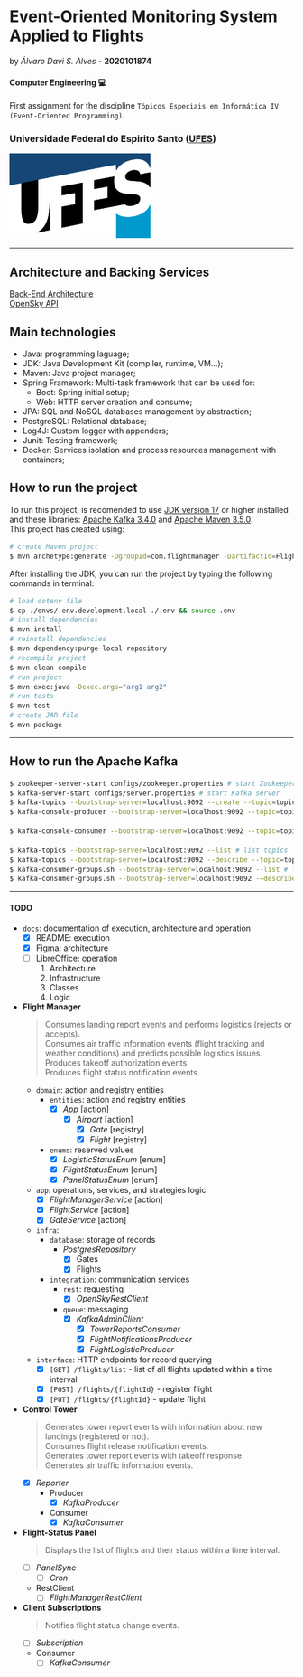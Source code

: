 
# Event-Oriented Monitoring System Applied to Flights

by _Álvaro Davi S. Alves_ - **2020101874**  

#### Computer Engineering :computer:
First assignment for the discipline  ```Tópicos Especiais em Informática IV (Event-Oriented Programming)```.  

### Universidade Federal do Espirito Santo ([UFES](https://ufes.br))

<img src="./docs/img/marca_ufes.png" alt="ufes logo" height="150px" width="250px">  

---


## Architecture and Backing Services

[Back-End Architecture](https://www.figma.com/file/DLgbATt7o29ccL3Qz8Gc2r/Flight-Manager-Architecture)  
[OpenSky API](https://openskynetwork.github.io/opensky-api/index.html)  

## Main technologies

- Java: programming laguage;
- JDK: Java Development Kit (compiler, runtime, VM...);
- Maven: Java project manager;
- Spring Framework: Multi-task framework that can be used for:
	* Boot: Spring initial setup;
	* Web: HTTP server creation and consume;
- JPA: SQL and NoSQL databases management by abstraction;
- PostgreSQL: Relational database;
- Log4J: Custom logger with appenders;
- Junit: Testing framework;
- Docker: Services isolation and process resources management with containers;

## How to run the project

To run this project, is recomended to use [JDK version 17](https://www.oracle.com/java/technologies/javase/jdk17-archive-downloads.html) or higher installed and these libraries: [Apache Kafka 3.4.0](https://downloads.apache.org/kafka/3.4.0/RELEASE_NOTES.html) and [Apache Maven 3.5.0](https://maven.apache.org/docs/3.5.0/release-notes.html).  
This project has created using:   
```sh
# create Maven project
$ mvn archetype:generate -DgroupId=com.flightmanager -DartifactId=Flight_Manager_System -DarchetypeVersion=1.4 -DinteractiveMode=false
```

After installing the JDK, you can run the project by typing the following commands in terminal:  
```sh
# load dotenv file
$ cp ./envs/.env.development.local ./.env && source .env
# install dependencies
$ mvn install
# reinstall dependencies
$ mvn dependency:purge-local-repository
# recompile project
$ mvn clean compile
# run project
$ mvn exec:java -Dexec.args="arg1 arg2"
# run tests
$ mvn test
# create JAR file
$ mvn package
```

---

## How to run the Apache Kafka
```sh
$ zookeeper-server-start configs/zookeeper.properties # start Zookeeper server manager
$ kafka-server-start configs/server.properties # start Kafka server
$ kafka-topics --bootstrap-server=localhost:9092 --create --topic=topic01 --partitions=3 --replication-factor=1 # create Kafka topic
$ kafka-console-producer --bootstrap-server=localhost:9092 --topic=topic01 --property="parse.key=true" --property="key.separator=:" # create Kafka producer

$ kafka-console-consumer --bootstrap-server=localhost:9092 --topic=topic01 --group=G1 # create Kafka consumer (with group)

$ kafka-topics --bootstrap-server=localhost:9092 --list # list topics
$ kafka-topics --bootstrap-server=localhost:9092 --describe --topic=topic01 # get topic details
$ kafka-consumer-groups.sh --bootstrap-server=localhost:9092 --list # list consumers groups
$ kafka-consumer-groups.sh --bootstrap-server=localhost:9092 -—describe --group=G1 # get consumers group details
```

---

#### TODO
- `docs`: documentation of execution, architecture and operation
	* [x] README: execution
	* [x] Figma: architecture
	* [ ] LibreOffice: operation
		1. Architecture
		2. Infrastructure
		3. Classes
		4. Logic
- **Flight Manager**
	> Consumes landing report events and performs logistics (rejects or accepts).  
	> Consumes air traffic information events (flight tracking and weather conditions) and predicts possible logistics issues.  
	> Produces takeoff authorization events.  
	> Produces flight status notification events.  
	- `domain`: action and registry entities
		- `entities`: action and registry entities
			* [x] _App_ [action]
				* [x] _Airport_ [action]
					* [x] _Gate_ [registry]
					* [x] _Flight_ [registry]
		- `enums`: reserved values
			* [x] _LogisticStatusEnum_ [enum]
			* [x] _FlightStatusEnum_ [enum]
			* [x] _PanelStatusEnum_ [enum]
	- `app`: operations, services, and strategies logic
		* [x] _FlightManagerService_ [action]
		* [x] _FlightService_ [action]
		* [x] _GateService_ [action]
	- `infra`:
		- `database`: storage of records
			* _PostgresRepository_
				- [x] Gates
				- [x] Flights
		- `integration`: communication services
			- `rest`: requesting
				* [x] _OpenSkyRestClient_
			- `queue`: messaging
				* [x] _KafkaAdminClient_
					- [x] _TowerReportsConsumer_
					- [x] _FlightNotificationsProducer_
					- [x] _FlightLogisticProducer_
	- `interface`: HTTP endpoints for record querying
		- [x] `[GET] /flights/list` - list of all flights updated within a time interval
		- [x] `[POST] /flights/{flightId}` - register flight
		- [x] `[PUT] /flights/{flightId}` - update flight
- **Control Tower**
	> Generates tower report events with information about new landings (registered or not).  
	> Consumes flight release notification events.  
	> Generates tower report events with takeoff response.  
	> Generates air traffic information events.  
	* [x] _Reporter_
		* Producer
			* [x] _KafkaProducer_
		* Consumer
			* [x] _KafkaConsumer_
- **Flight-Status Panel**
	> Displays the list of flights and their status within a time interval.  
	* [ ] _PanelSync_
		* [ ] _Cron_
	* RestClient
		* [ ] _FlightManagerRestClient_
- **Client Subscriptions**
	> Notifies flight status change events.  
	* [ ] _Subscription_
	* Consumer
		* [ ] _KafkaConsumer_
